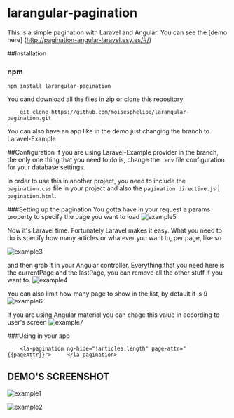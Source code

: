 # larangular-pagination
This is a simple pagination with Laravel and Angular. You can see the [demo here] (http://pagination-angular-laravel.esy.es/#/)

##Installation

### npm

```shell
npm install larangular-pagination
```

You cand download all the files in zip or clone this repository
```
    git clone https://github.com/moisesphelipe/larangular-pagination.git
```
You can also have an app like in the demo just changing the branch to Laravel-Example

##Configuration
If you are using Laravel-Example provider in the branch, the only one thing that you need to do is, change the `.env` file configuration for your database settings.

In order to use this in another project, you need to include the `pagination.css` file in your project and also the `pagination.directive.js` | `pagination.html`.

###Setting up the pagination
You gotta have in your request  a params property to specify the page you want to load
![example5](https://cloud.githubusercontent.com/assets/18651154/14802753/b7f484b2-0b29-11e6-8f4d-07b53fa9790e.png)


Now it's Laravel time. Fortunately Laravel makes it easy. What you need to do is specify how many articles or whatever you want to, per page, like so

![example3](https://cloud.githubusercontent.com/assets/18651154/14802473/6520a9c0-0b27-11e6-810b-63230ca1c83e.png)

and then grab it in your Angular controller. Everything that you need here is the currentPage and the lastPage, you can remove all the other stuff if you want to.
![example4](https://cloud.githubusercontent.com/assets/18651154/14802502/a18b5d56-0b27-11e6-9516-0db948da6447.png)

You can also limit how many page to show in the list, by default it is 9
![example6](https://cloud.githubusercontent.com/assets/18651154/14805581/8da3e76a-0b43-11e6-9429-618a487212b7.png)

If you are using Angular material you can chage this value in according to user's screen
![example7](https://cloud.githubusercontent.com/assets/18651154/14805641/1882a650-0b44-11e6-96be-89b42dd84a93.png)

###Using in your app

```
    <la-pagination ng-hide="!articles.length" page-attr="{{pageAttr}}"> 	</la-pagination>
```
## DEMO'S SCREENSHOT
![example1](https://cloud.githubusercontent.com/assets/18651154/14802093/f8a729ec-0b24-11e6-87dc-aa23f3f21d25.png)

![example2](https://cloud.githubusercontent.com/assets/18651154/14802117/2029c8da-0b25-11e6-86d0-4739b2cb32b0.png)
